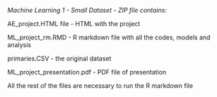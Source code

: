 *Machine Learning 1 - Small Dataset - ZIP file contains:*

AE_project.HTML file - HTML with the project 

ML_project_rm.RMD - R markdown file with all the codes, models and analysis

primaries.CSV - the original dataset

ML_project_presentation.pdf - PDF file of presentation

All the rest of the files are necessary to run the R markdown file
